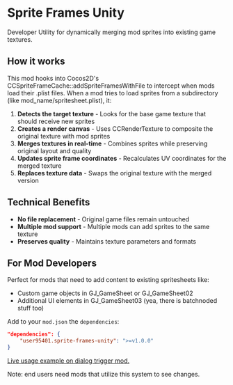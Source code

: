 # Sprite Frames Unity

<co>Developer Utility</c> for dynamically merging mod sprites into existing game textures.

## How it works
This mod hooks into Cocos2D's <cy>CCSpriteFrameCache::addSpriteFramesWithFile</c> to intercept when mods load their .plist files. When a mod tries to load sprites from a subdirectory (like <cg>mod_name/spritesheet.plist</c>), it:

1. **Detects the target texture** - Looks for the base game texture that should receive new sprites
2. **Creates a render canvas** - Uses <cy>CCRenderTexture</c> to composite the original texture with mod sprites  
3. **Merges textures in real-time** - Combines sprites while preserving original layout and quality
4. **Updates sprite frame coordinates** - Recalculates UV coordinates for the merged texture
5. **Replaces texture data** - Swaps the original texture with the merged version

## Technical Benefits
- **No file replacement** - Original game files remain untouched
- **Multiple mod support** - Multiple mods can add sprites to the same texture
- **Preserves quality** - Maintains texture parameters and formats

## For Mod Developers
Perfect for mods that need to add content to existing spritesheets like:
- Custom game objects in <cg>GJ_GameSheet</c> or <cg>GJ_GameSheet02</c>
- Additional UI elements in <cy>GJ_GameSheet03</c> (yea, there is batchnoded stuff too)

Add to your `mod.json` the `dependencies`:

```json
"dependencies": {
	"user95401.sprite-frames-unity": ">=v1.0.0"
}
```

[Live usage example on dialog trigger mod.](https://github.com/user95401/Dialog-Trigger)

<cr>Note:</c> <co>end users need mods that utilize this system to see changes.</c>